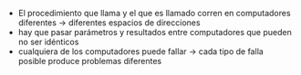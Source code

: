 - El procedimiento que llama y el que es llamado corren en computadores diferentes -> diferentes espacios de direcciones
- hay que pasar parámetros y resultados entre computadores que pueden no ser idénticos
- cualquiera de los computadores puede fallar -> cada tipo de falla posible produce problemas diferentes